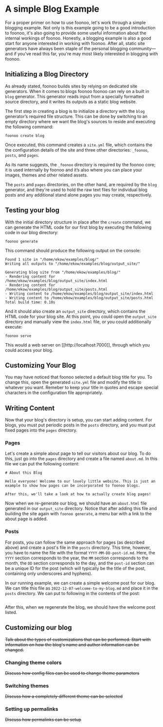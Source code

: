 # A simple Blog Example
For a proper primer on how to use foonoo, let's work through a simple blogging example. Not only is this example going to be a good introduction to foonoo, it's also going to provide some useful information about the internal workings of foonoo. Honestly, a blogging example is also a good start for anyone interested in working with foonoo. After all, static site generators have always been staple of the personal blogging community&mdash;and if you've read this far, you're may most likely interested in blogging with foonoo.

## Initializing a Blog Directory
As already stated, foonoo builds sites by relying on dedicated site generators. When it comes to blogs foonoo foonoo can rely on a built in `blog` generator. This generator reads input from a specially formatted source directory, and it writes its outputs as a static blog website.

The first step in creating a blog is to initialize a directory with the `blog` generator’s required file structure. This can be done by switching to an empty directory where we want the blog's sources to reside and executing the following command:

	foonoo create blog

Once executed, this command creates a `site.yml` file, which contains the the configuration details of the site and three other directories: `_foonoo`,  `posts`, and `pages`. 

As its name suggests, the `_foonoo` directory is required by the foonoo core; it is used internally by foonoo and it’s also where you can place your images, themes and other related assets. 

The `posts` and `pages` directories, on the other hand, are required by the `blog` generator, and they're used to hold the raw text files for individual blog posts and any additional stand alone pages you may create, respectively.

## Testing your blog
With the initial directory structure in place after the `create` command, we can generate the HTML code for our first blog by executing the following code in our blog directory:

	foonoo generate

This command should produce the following output on the console:

````
Found 1 site in "/home/ekow/examples/blog/"
Writing all outputs to "/home/ekow/examples/blog/output_site/"

Generating blog site from "/home/ekow/examples/blog/"
- Rendering content for /home/ekow/examples/blog/output_site/index.html 
- Rendering content for /home/ekow/examples/blog/output_site/posts.html 
- Writing content to /home/ekow/examples/blog/output_site/index.html 
- Writing content to /home/ekow/examples/blog/output_site/posts.html 
Total build time: 0.10s
````

And it should also create an `output_site` directory, which contains the HTML code for your blog site. At this point, you could open the `output_site` directory and manually view the `index.html` file, or you could additionally execute:

	foonoo serve

This would a web server on [[http://localhost:7000]], through which you could access your blog.

## Customizing Your Blog
You may have noticed that foonoo selected a default blog title for you. To change this, open the generated `site.yml` file and modify the title to whatever you want. Remeber to keep your title in quotes and escape special characters in the configuration file appropriately.

## Writing Content
Now that your blog's directory is setup, you can start adding content. For blogs, you must put periodic posts in the `posts` directory, and you must put fixed pages into the `pages` directory.

### Pages

Let's create a simple about page to tell our visitors about our blog. To do this, just go into the `pages` directory and create a file named `about.md`. In this file we can put the following content:

````
# About this Blog

Hello everyone! Welcome to our lovely little website. This is just an example to show how pages can be incorporated to foonoo blogs. 

After this, we'll take a look at how to actually create blog pages!
````

Now when we re-generate our blog, we should have an `about.html` file generated in our `output_site` directory. Notice that after adding this file and building the site again with `foonoo generate`, a menu bar with a link to the about page is added.


### Posts
For posts, you can follow the same approach for pages (as described above) and create a post's file in the `posts` directory. This time, however, you have to name the file with the format `YYYY-MM-DD-post-id.md`. Here, the `YYYY` section corresponds to the year, the `MM` section corresponds to the month, the `DD` section corresponds to the day, and the `post-id` section can be a unique ID for the post (which will typically be the title of the post, containing only underscores and hyphens).

In our running example, we can create a simple welcome post for our blog. We can title this file as `2022-12-07-welcome-to-my-blog.md` and place it in the `posts` directory. We can put to following in the contents of the post:

````

````

After this, when we regenerate the blog, we should have the welcome post listed.

## Customizing our blog
~~Talk about the types of customizations that can be performed. Start with information on how the blog's name and author information can be changed.~~
### Changing theme colors
~~Discuss how config files can be used to change theme parameters~~
### Switching themes
~~Discuss how a completely different theme can be selected~~
### Setting up permalinks
~~Discuss how permalinks can be setup~~


